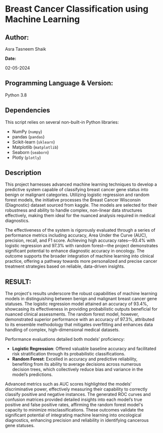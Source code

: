 # Breast Cancer Classification using Machine Learning
## Author:

Asra Tasneem Shaik  

**Date:** 

02-05-2024

## Programming Language & Version:

Python 3.8  

## Dependencies

This script relies on several non-built-in Python libraries:
- NumPy (`numpy`)
- pandas (`pandas`)
- Scikit-learn (`sklearn`)
- Matplotlib (`matplotlib`)
- Seaborn (`seaborn`)
- Plotly (`plotly`)

##  Description

This project harnesses advanced machine learning techniques to develop a predictive system capable of classifying breast cancer gene status into benign or malignant categories. Utilizing logistic regression and random forest models, the initiative processes the Breast Cancer Wisconsin (Diagnostic) dataset sourced from kaggle. The models are selected for their robustness and ability to handle complex, non-linear data structures effectively, making them ideal for the nuanced analysis required in medical diagnostics.


The effectiveness of the system is rigorously evaluated through a series of performance metrics including accuracy, Area Under the Curve (AUC), precision, recall, and F1 score. Achieving high accuracy rates—93.4% with logistic regression and 97.3% with random forest—the project demonstrates significant potential to enhance diagnostic accuracy in oncology. The outcome supports the broader integration of machine learning into clinical practice, offering a pathway towards more personalized and precise cancer treatment strategies based on reliable, data-driven insights.


## RESULT:
The project's results underscore the robust capabilities of machine learning models in distinguishing between benign and malignant breast cancer gene statuses. The logistic regression model attained an accuracy of 93.4%, showcasing its effectiveness in providing probabilistic outputs beneficial for nuanced clinical assessments. The random forest model, however, demonstrated superior performance with an accuracy of 97.3%, attributed to its ensemble methodology that mitigates overfitting and enhances data handling of complex, high-dimensional medical datasets.

Performance evaluations detailed both models’ proficiency:
- **Logistic Regression**: Offered valuable baseline accuracy and facilitated risk stratification through its probabilistic classifications.
- **Random Forest**: Excelled in accuracy and predictive reliability, benefiting from its ability to average decisions across numerous decision trees, which collectively reduce bias and variance in the model’s predictions.

Advanced metrics such as AUC scores highlighted the models' discriminative power, effectively measuring their capability to correctly classify positive and negative instances. The generated ROC curves and confusion matrices provided detailed insights into each model’s true positive and false positive rates, affirming the random forest model's capacity to minimize misclassifications. These outcomes validate the significant potential of integrating machine learning into oncological diagnostics, enhancing precision and reliability in identifying cancerous gene statuses.
